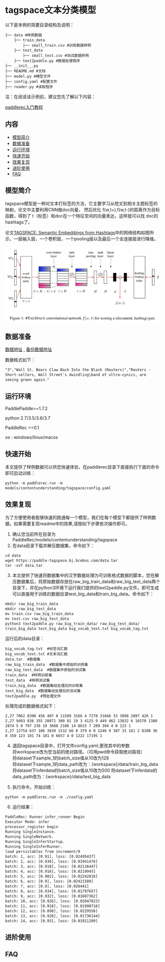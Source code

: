 # tagspace文本分类模型

以下是本例的简要目录结构及说明： 

```
├── data #样例数据
	├── train_data
		├── small_train.csv #训练数据样例
	├── test_data
    	├── small_test.csv #测试数据样例
	├── text2paddle.py #数据处理程序
├── __init__.py
├── README.md #文档
├── model.py #模型文件
├── config.yaml #配置文件
├── reader.py #读取程序
```

注：在阅读该示例前，建议您先了解以下内容：

[paddlerec入门教程](https://github.com/PaddlePaddle/PaddleRec/blob/master/README.md)

## 内容

- [模型简介](#模型简介)
- [数据准备](#数据准备)
- [运行环境](#运行环境)
- [快速开始](#快速开始)
- [效果复现](#效果复现)
- [进阶使用](#进阶使用)
- [FAQ](#FAQ)


## 模型简介
tagspace模型是一种对文本打标签的方法，它主要学习从短文到相关主题标签的映射。论文中主要利用CNN做doc向量， 然后优化 f(w,t+),f(w,t-)的距离作为目标函数，得到了 t（标签）和doc在一个特征空间的向量表达，这样就可以找 doc的hashtags了。  

论文[TAGSPACE: Semantic Embeddings from Hashtags](https://www.aclweb.org/anthology/D14-1194.pdf)中的网络结构如图所示，一层输入层，一个卷积层，一个pooling层以及最后一个全连接层进行降维。
<p align="center">
<img align="center" src="../../../doc/imgs/tagspace.png">
<p>

## 数据准备
[数据地址](https://github.com/mhjabreel/CharCNN/tree/master/data/) , [备份数据地址](https://paddle-tagspace.bj.bcebos.com/data.tar)

数据格式如下：  
```
"3","Wall St. Bears Claw Back Into the Black (Reuters)","Reuters - Short-sellers, Wall Street's dwindling\band of ultra-cynics, are seeing green again."
```

## 运行环境
PaddlePaddle>=1.7.2  

python 2.7/3.5/3.6/3.7  

PaddleRec >=0.1  

os : windows/linux/macos    


## 快速开始
本文提供了样例数据可以供您快速体验，在paddlerec目录下直接执行下面的命令即可启动训练： 

```
python -m paddlerec.run -m models/contentunderstanding/tagspace/config.yaml
```   


## 效果复现
为了方便使用者能够快速的跑通每一个模型，我们在每个模型下都提供了样例数据。如果需要复现readme中的效果,请按如下步骤依次操作即可。  
1. 确认您当前所在目录为PaddleRec/models/contentunderstanding/tagspace  
2. 在data目录下载并解压数据集，命令如下：  
``` 
cd data
wget https://paddle-tagspace.bj.bcebos.com/data.tar
tar -xvf data.tar
```
3. 本文提供了快速将数据集中的汉字数据处理为可训练格式数据的脚本，您在解压数据集后，将原始数据存放在raw_big_train_data和raw_big_test_data两个目录下，并在python3环境下运行我们提供的text2paddle.py文件。即可生成可以直接用于训练的数据目录test_big_data和train_big_data。命令如下：
```
mkdir raw_big_train_data
mkdir raw_big_test_data
mv train.csv raw_big_train_data
mv test.csv raw_big_test_data
python3 text2paddle.py raw_big_train_data/ raw_big_test_data/ train_big_data test_big_data big_vocab_text.txt big_vocab_tag.txt
```

运行后的data目录：  

```
big_vocab_tag.txt  #标签词汇数
big_vocab_text.txt #文本词汇数
data.tar  #数据集
raw_big_train_data  #数据集中原始的训练集
raw_big_test_data  #数据集中原始的测试集
train_data  #样例训练集
test_data  #样例测试集
train_big_data  #数据集经处理后的训练集
test_big_data  #数据集经处理后的测试集
text2paddle.py  #预处理文件
```

处理完成的数据格式如下：
```
2,27 7062 8390 456 407 8 11589 3166 4 7278 31046 33 3898 2897 426 1
2,27 9493 836 355 20871 300 81 19 3 4125 9 449 462 13832 6 16570 1380 2874 5 0 797 236 19 3688 2106 14 8615 7 209 304 4 0 123 1
2,27 12754 637 106 3839 1532 66 0 379 6 0 1246 9 307 33 161 2 8100 36 0 350 123 101 74 181 0 6657 4 0 1222 17195 1
```

4. 退回tagspace目录中，打开文件config.yaml,更改其中的参数  
将workspace改为您当前的绝对路径。（可用pwd命令获取绝对路径）  
将dataset下sample_1的batch_size值从10改为128   
将dataset下sample_1的data_path改为：{workspace}/data/train_big_data  
将dataset下inferdata的batch_size值从10改为500 
将dataset下inferdata的data_path改为：{workspace}/data/test_big_data 

5.  执行命令，开始训练：
```
python -m paddlerec.run -m ./config.yaml
```
6. 运行结果：
```
PaddleRec: Runner infer_runner Begin
Executor Mode: infer
processor_register begin
Running SingleInstance.
Running SingleNetwork.
Running SingleInferStartup.
Running SingleInferRunner.
load persistables from increment/9
batch: 1, acc: [0.91], loss: [0.02495437]
batch: 2, acc: [0.936], loss: [0.01941476]
batch: 3, acc: [0.918], loss: [0.02116447]
batch: 4, acc: [0.916], loss: [0.0219945]
batch: 5, acc: [0.902], loss: [0.02242816]
batch: 6, acc: [0.9], loss: [0.02421589]
batch: 7, acc: [0.9], loss: [0.026441]
batch: 8, acc: [0.934], loss: [0.01797657]
batch: 9, acc: [0.932], loss: [0.01687362]
batch: 10, acc: [0.926], loss: [0.02047823]
batch: 11, acc: [0.918], loss: [0.01998716]
batch: 12, acc: [0.898], loss: [0.0229556]
batch: 13, acc: [0.928], loss: [0.01736144]
batch: 14, acc: [0.93], loss: [0.01911209]
```

## 进阶使用
  
## FAQ
